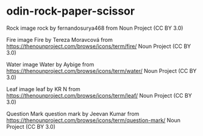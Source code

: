 # odin-rock-paper-scissor

Rock image
rock by fernandosurya468 from Noun Project (CC BY 3.0)

Fire image
Fire by Tereza Moravcová from https://thenounproject.com/browse/icons/term/fire/ Noun Project (CC BY 3.0)

Water image
Water by Aybige from https://thenounproject.com/browse/icons/term/water/ Noun Project (CC BY 3.0)

Leaf image
leaf by KR N from https://thenounproject.com/browse/icons/term/leaf/ Noun Project (CC BY 3.0)

Question Mark
question mark by Jeevan Kumar from https://thenounproject.com/browse/icons/term/question-mark/ Noun Project (CC BY 3.0)